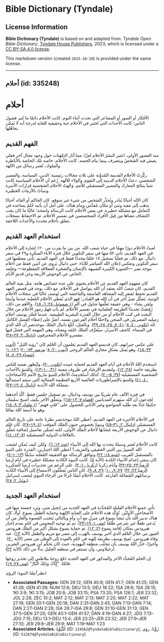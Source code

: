 # Bible Dictionary (Tyndale)

## License Information

**Bible Dictionary (Tyndale)** is based on and adapted from: _Tyndale Open Bible Dictionary_, [Tyndale House Publishers](https://tyndaleopenresources.com/), 2023, which is licensed under a [CC BY-SA 4.0 license](https://creativecommons.org/licenses/by-sa/4.0/legalcode.en).

This markdown version (created `2025-10-20`) is provided under the same license.



--------------------------------

## أحلام (id: 335248)

أحلام
=====

الأفكار أو الصور أو المشاعر التي تحدث أثناء النوم. كانت الأحلام دائمًا ما تُثير فضول الناس؛ كانت الأحداث التي تُختبر في الأحلام حية وحقيقية للغاية لدرجة أنه لا يُمكن تجاهُلها.

الفهم القديم
------------

منذ العصور الأولى، اعتبر البشرُ الأحلام لغزًا، مما أثار التكهنات حول وجود مجال آخر فعلي يعيش فيه الشخصُ ويتصرف بينما ينام الجسد. كانت الأحلام، خاصة تلك الخاصة بالأباطرة والملوك، تُعتبر رسائل من الآلهة.

ركَّزتْ الأحلام القديمة المُدوَّنة على ثلاث مجالات رئيسية: الدين، السياسة، والمصير الشخصي. دعتْ الأحلام الدينية إلى التقوى والولاء للآلهة. زُعم أن الأحلام السياسية كانت تتنبأ بنتائج المعارك والمصير المستقبلي للأمم. وَجَّهتْ الأحلام الشخصية قرارات الأسرة وتنبأتْ بالأزمات الخطيرة.

كان الإله أحيانًا يُبادر ويُحذِّر الشخص من شيء غير متوقع. كان الحاكم أو القائد أحيانًا يذهب إلى معبد وثني أو مكان مُقدَّس وينام هناك، على أمل أن يأتيه حُلمٌ يساعده في التعامل مع مشكلة خطيرة. في بعض الأحلام كانت الرسالة واضحة؛ غالبًا ما كان يجب اكتشاف معناها مِن قِبل الأفراد المتخصصين في تفسير الأحلام. تم الاحتفاظ بسجلات تتعلق بأحلام محددة والأحداث اللاحقة.

استخدام العهد القديم
--------------------

لعبتْ الأحلام دورًا مهمًا في حياة شعب الله. من بين ما يقرب من ١٢٠ إشارة إلى الأحلام في العهد القديم، تأتي ٥٢ منها في سفر التكوين خلال فترة الآباء المبكرة و٢٩ في سفر دانيال. مع ذلك، تم فعليًا تسجيل ١٤ حلمًا محددًا فقط في العهد القديم. يَأتي معظمها في سفر التكوين وتعكس إعلان الله المباشر للآباء. حتى دانيال يَروي عن اثنين فقط من أحلام نبوخذ نصر —الصورة الكبيرة الشبيهة بالإنسان والشجرة العملاقة المقطوعة— وحِلمه الخاص عن الوحوش الأربعة وعن قديمِ الأيام.

كان مفهوم العهد القديم عن الأحلام يحتوي على عدة خصائص هامة. مثل بقية العالم القديم، كان شعبُ الله يعتقد أن الله يتواصل في الأحلام. مع ذلك، يوجد في قصص العهد القديم تحفظ تَفتقر إليه المشاهد الفاسقة والفاحشة التي تُوصف غالبًا في سجلات الأحلام الوثنية. يَتمثَّل تميزٌ آخر في أن الله هو المُبادر؛ فهو الذي يُعطي الأحلام المُعلِنة عندما وأينما ولِمَن يشاء \- وهي حقيقة تَعلَّمها شاول في ألمٍ ([١ صموئيل ٢٨: ٦، ١٥](https://ref.ly/1Sam28:6,1Sam28:15)). والأهم من ذلك، رُفِضَتْ تحديدًا الطريقة العلمانية في تفسير الأحلام. لم يأتِ فهمُ رموز الأحلام من خلال البحث في كتب الأحلام أو من خلال القدرة البشرية الطبيعية. عندما فَسَّرَ يوسف أحلام زميليه المصرييْن في السجن ولاحقًا أحلام الفرعون نفسه، أصَرَّ على إعطاء الفضل الكامل لله ([تكوين ٤٠: ٨](https://ref.ly/Gen40:8)؛ [٤١: ٧، ٢٥، ٢٨، ٣٩](https://ref.ly/Gen41:7,Gen41:25,Gen41:28,Gen41:39)). وبالمثل، أبَلَغَ دانيال المَلكَ نبوخذنصر أن الله الذي في السماء، كاشف الأسرار، سيُعرِّف الملكَ حُلمَه ومعناه، وهي المهمة التي فشلَ فيها مفسرو الأحلام المحترفون ([دانيال ٢: ٢٧–٢٨](https://ref.ly/Dan2:27-Dan2:28)).

على عكس جيرانهم، كان قديسو العهد القديم يَعلمون أن الحُلم كان "رؤية الليل" ([أيوب ٣٣: ١٥](https://ref.ly/Job33:15))، وهو يُمثل بشكلٍ مجازي العالَمَ الروحي ([أيوب ٢٠: ٨](https://ref.ly/Job20:8)؛ [مزمور ٧٣: ٢٠](https://ref.ly/Ps73:20)؛ [١٢٦: ١](https://ref.ly/Ps126:1)؛ [إشعياء ٢٩: ٧، ٨](https://ref.ly/Isa29:7-Isa29:8)).

استخدمَ اللهُ الأحلام في أيام العهد القديم لحماية عبيده ([تكوين ٢٠](https://ref.ly/Gen20:1-Gen20:18))، وليُظهر نفسه للناس بطريقة خاصة ([٢٨: ١٢](https://ref.ly/Gen28:12))، ولتقديم الإرشاد في ظروف معينة ([٣١: ١٠–١٣](https://ref.ly/Gen31:10-Gen31:13))، وللتنبؤ بالأحداث الشخصية المستقبلية ([٣٧: ٥–٢٠](https://ref.ly/Gen37:5-Gen37:20)). كذلك اُستُخدِمتْ الأحلام للتنبؤ بتاريخ الأمم (الأصحاحات [٤٠، ٤١](https://ref.ly/Gen40:1-Gen41:57)) وللتنبؤ بالإمبراطوريات العالمية الأربع العظيمة المتتالية التي سيَتم استبدالُها بمملكة الله الأبدية ([دانيال ٤: ١٩–٢٧](https://ref.ly/Dan4:19-Dan4:27)).

في فترة الألف عام تقريبًا بين يوسف ودانيال، تم تسجيل حلمين فقط. أكَّدَ أحدهما لِجِدعون أن الله سيَهزم المديانيين ([قضاة ٧: ١٣–١٥](https://ref.ly/Judg7:13-Judg7:15))؛ ويَتعلَّق الآخر بكيف أصبحَ سليمان حكيمًا جدًا بعد طَلبه المتواضع وغير الأناني للحصول على "قلبٍ فهيم" ([١ ملوك ٣: ٩، ١٥](https://ref.ly/1Kgs3:9,1Kgs3:15)) وهو ما أسعدَ اللهَ تمامًا.

في الأحلام الأخيرة في العهد القديم، أعطى اللهُ نبوخذنصر نظرةً عامة على تاريخ العالم المستقبلي ([دانيال ٢: ٣١–٤٥](https://ref.ly/Dan2:31-Dan2:45)) ونبوةً بخصوص جنون المَلك المؤقت ([٤: ١٩–٢٧](https://ref.ly/Dan4:19-Dan4:27)). كان حُلم دانيال عن الوحوش الأربعة مُشابهًا لأحلام الملك الأولى، لكنه تَضمَّن تفاصيل إضافية تَتعلَّق بالعلاقات الدولية المستقبلية ([٧: ١٣، ١٤](https://ref.ly/Dan7:13-Dan7:14)).

كانت الأحلام تُعتبر وسيلةً يتحدث بها الله إلى الأنبياء ([عدد ١٢: ٦](https://ref.ly/Num12:6)). ولكن كيف يُمكن لشعب الله التمييزُ بين النبي الحقيقي والمزيف؟ أعطى اللهُ اختبارين: القدرة على التنبؤ بالمستقبل القريب ([تثنية ١٨: ٢٢](https://ref.ly/Deut18:22)) وتوافق الرسالة مع الحقيقة المُعلَنة سابقًا ([١٣: ١–٤](https://ref.ly/Deut13:1-Deut13:4)). كان ينبغي إعدام الأنبياء الكذبة (الآية [٥](https://ref.ly/Deut13:5)). كانت النبوة الكاذبة مشكلةً خطيرة في أيام إرميا ([إرميا ٢٣: ٢٥–٣٢](https://ref.ly/Jer23:25-Jer23:32)) وأيام زكريا ([زكريا ١٠: ٢](https://ref.ly/Zech10:2)). على الرغم من تحذيرات إرميا المتكررة ([إرميا ٢٣: ٣٢](https://ref.ly/Jer23:32)؛ [٢٧: ٩، ١٠](https://ref.ly/Jer27:9-Jer27:10)؛ [٢٩: ٨، ٩](https://ref.ly/Jer29:8-Jer29:9))، كان الناس يُفضِّلون الاستماعَ إلى الأنبياء الكَذَبة برسائلهم المُتفائلة الفارغة. كانت الأحلام أيضًا جُزءًا من الرجاء النبوي لِشعب إسرائيل ([يوئيل ٢: ٢٨](https://ref.ly/Joel2:28)).

استخدام العهد الجديد
--------------------

تأتي جميع الأحلام القليلة المُحدَّدة في العهد الجديد من إنجيل متى، ويَرِد خمسة منها في الأصحاحيْن الأوليْن. تُؤكِّد هذه الأحلام على العناية الإلهية وحماية الطفل يسوع. أولًا، كان هناك تدبير الله بأن يَنشأ يسوع في منزلٍ مع أبٍ وأمٍ وبالتالي يَتجنب القسوة والعار من أن يُدعى طفلًا غير شرعي ظُلمًا ([متى ١: ١٩–٢٣](https://ref.ly/Matt1:19-Matt1:23)). ثم تم توجيه المجوس في حُلمٍ بعدم إخبار هيرودس بمكان إقامة يسوع ([٢: ١٢](https://ref.ly/Matt2:12)). تم حماية يسوع بشكل أكبر من الملك هيرودس الغيور من خلال الحُلم الذي أخبر يوسف بالهرب إلى مصر مع مريم والطفل (الآية [١٣](https://ref.ly/Matt2:13)). عند وفاة هيرودس، نُصِحَ يوسف بطريقة إلهية في حُلمٍ بالعودة إلى الوطن من مصر (الآية [٢٠](https://ref.ly/Matt2:20)). وأخيرًا، حَذَّرَ اللهُ يوسف بأن يَتجنَّب منطقة اليهودية، حيث كان يَحكُم ابن هيرودس الشرير، أرخيلاوس، وأن يَستقر في منطقة الجليل بدلًا من ذلك (الآية [٢٢](https://ref.ly/Matt2:22)).

إن الحلم المُحدَّد الآخر والمذكور في العهد الجديد دَفَعَ زوجةَ بيلاطس إلى تحذير زوجها قائلةً: "إِيَّاكَ وَذَلِكَ الْبَارَّ" ([متى ٢٧: ١٩](https://ref.ly/Matt27:19)).

*انظر أيضًا* النبوة؛ الرؤى.

* **Associated Passages:** GEN 28:12; GEN 40:8; GEN 41:7; GEN 41:25; GEN 41:28; GEN 41:39; NUM 12:6; DEU 13:5; DEU 18:22; 1SA 28:6; 1SA 28:15; 1KI 3:9; 1KI 3:15; JOB 20:8; JOB 33:15; PSA 73:20; PSA 126:1; JER 23:32; JOL 2:28; ZEC 10:2; MAT 2:12; MAT 2:13; MAT 2:20; MAT 2:22; MAT 27:19; GEN 20:1–GEN 20:18; DAN 2:31–DAN 2:45; DAN 7:13–DAN 7:14; DAN 2:27–DAN 2:28; ISA 29:7–ISA 29:8; GEN 31:10–GEN 31:13; GEN 37:5–GEN 37:20; GEN 40:1–GEN 41:57; DAN 4:19–DAN 4:27; JDG 7:13–JDG 7:15; DEU 13:1–DEU 13:4; JER 23:25–JER 23:32; JER 27:9–JER 27:10; JER 29:8–JER 29:9; MAT 1:19–MAT 1:23
* **Associated Articles:** النُّبُوَّةُ (ID: `124562@TyndaleBibleDictionary`); رُؤْيَا، رؤى (ID: `512674@TyndaleBibleDictionary`)

